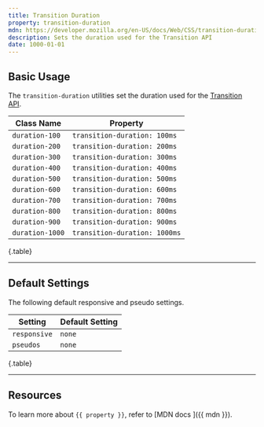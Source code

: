 ```yaml
---
title: Transition Duration
property: transition-duration
mdn: https://developer.mozilla.org/en-US/docs/Web/CSS/transition-duration
description: Sets the duration used for the Transition API
date: 1000-01-01
---
```


## Basic Usage

The `transition-duration` utilities set the duration used for the [Transition API](TODO).

| Class Name      | Property                      |
| --------------- | ----------------------------- |
| `duration-100`  | `transition-duration: 100ms`  |
| `duration-200`  | `transition-duration: 200ms`  |
| `duration-300`  | `transition-duration: 300ms`  |
| `duration-400`  | `transition-duration: 400ms`  |
| `duration-500`  | `transition-duration: 500ms`  |
| `duration-600`  | `transition-duration: 600ms`  |
| `duration-700`  | `transition-duration: 700ms`  |
| `duration-800`  | `transition-duration: 800ms`  |
| `duration-900`  | `transition-duration: 900ms`  |
| `duration-1000` | `transition-duration: 1000ms` |

{.table}

---

## Default Settings

The following default responsive and pseudo settings.

| Setting      | Default Setting |
| ------------ | --------------- |
| `responsive` | `none`          |
| `pseudos`    | `none`          |

{.table}

---

## Resources

To learn more about `{{ property }}`, refer to [MDN docs <i class="far fa-external-link ml-6"></i>]({{ mdn }}).
